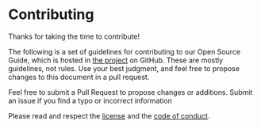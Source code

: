 # Contributing

Thanks for taking the time to contribute!

The following is a set of guidelines for contributing to our Open Source Guide, which is hosted in
[the project](https://github.com/SALT-AND-PEPPER/opensource-guide) on GitHub. These are mostly guidelines, not
rules. Use your best judgment, and feel free to propose changes to this document in a pull request.

Feel free to submit a Pull Request to propose changes or additions. Submit an issue if you find a typo or
incorrect information

Please read and respect the [license](LICENSE) and the [code of conduct](CODE_OF_CONDUCT.md).
